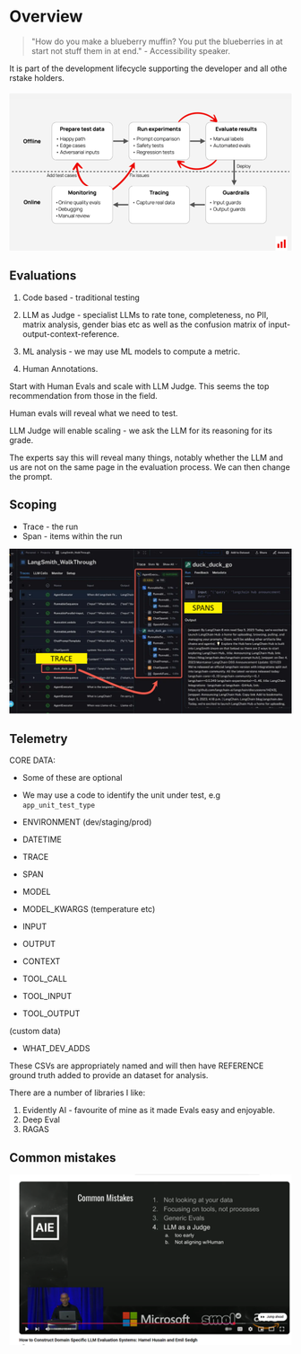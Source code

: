 # Overview

> "How do you make a blueberry muffin? You put the blueberries in at start not stuff them in at end." - Accessibility speaker.

It is part of the development lifecycle supporting the developer and all othe rstake holders.

![eval-cycle](../images/eval-cycle.png)

## Evaluations

1. Code based - traditional testing

2. LLM as Judge - specialist LLMs to rate tone, completeness, no PII, matrix analysis, gender bias etc as well as the confusion matrix of input-output-context-reference.

3. ML analysis - we may use ML models to compute a metric.

4. Human Annotations.

Start with Human Evals and scale with LLM Judge. This seems the top recommendation from those in the field.

Human evals will reveal what we need to test.

LLM Judge will enable scaling - we ask the LLM for its reasoning for its grade. 

The experts say this will reveal many things, notably whether the LLM and us are not on the same page in the evaluation process. We can then change the prompt.



## Scoping

- Trace - the run
- Span - items within the run

![trace-span](../images/trace-span.png)

<!-- <img src="../images/trace-span.png" width="600px"> -->

## Telemetry


CORE DATA:

- Some of these are optional
- We may use a code to identify the unit under test, e.g `app_unit_test_type`

- ENVIRONMENT (dev/staging/prod)
- DATETIME
- TRACE
- SPAN
- MODEL
- MODEL_KWARGS (temperature etc)
- INPUT
- OUTPUT
- CONTEXT
- TOOL_CALL
- TOOL_INPUT
- TOOL_OUTPUT

(custom data)
- WHAT_DEV_ADDS

These CSVs are appropriately named and will then have REFERENCE ground truth added to provide an dataset for analysis.

There are a number of libraries I like:

1. Evidently AI - favourite of mine as it made Evals easy and enjoyable.
2. Deep Eval
3. RAGAS

## Common mistakes

![common-mistakes](../images/common-mistakes.png)